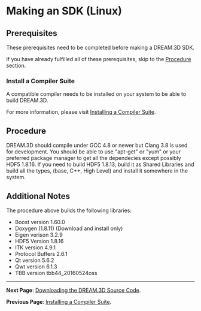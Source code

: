 Making an SDK (Linux)
===============

<a name="prerequisites">

## Prerequisites ##

</a>

These prerequisites need to be completed before making a DREAM.3D SDK.

If you have already fulfilled all of these prerequisites, skip to the [Procedure](#procedure) section.

<a name="compiler_suite">

### Install a Compiler Suite ###

</a>

A compatible compiler needs to be installed on your system to be able to build DREAM.3D.

For more information, please visit [Installing a Compiler Suite](https://github.com/BlueQuartzSoftware/DREAM3D/wiki/Installing-a-Compiler-Suite).

## Procedure ##

DREAM.3D should compile under GCC 4.8 or newer but Clang 3.8 is used for development.
You should be able to use "apt-get" or "yum" or your preferred package manager to get all the dependecies except possibly HDF5 1.8.16. If you need to build HDF5 1.8.13, build it as Shared Libraries and build all the types, (base, C++, High Level) and install it somewhere in the system.

## Additional Notes ##
The procedure above builds the following libraries:

+ Boost version 1.60.0
+ Doxygen (1.8.11) (Download and install only)
+ Eigen verison 3.2.9
+ HDF5 Version 1.8.16
+ ITK version 4.9.1
+ Protocol Buffers 2.6.1
+ Qt version 5.6.2
+ Qwt version 6.1.3
+ TBB version tbb44_20160524oss

---
**Next Page**: [Downloading the DREAM.3D Source Code](https://github.com/BlueQuartzSoftware/DREAM3D/wiki/Downloading-the-DREAM.3D-Source-Code).

**Previous Page**: [Installing a Compiler Suite](https://github.com/BlueQuartzSoftware/DREAM3D/wiki/Installing-a-Compiler-Suite).